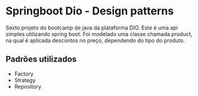 # Springboot Dio - Design patterns
Sexto projeto do bootcamp de java da plataforma DIO. Este é uma api simples utilizando spring boot. Foi modelado uma classe chamada product, na qual é aplicada descontos no preço, dependendo do tipo do produto.

## Padrões utilizados
- Factory
- Strategy
- Repository
